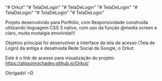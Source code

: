 "# Orkut" 
"# TelaDeLogin" 
"# TelaDeLogin" 
"# TelaDeLogin" 
"# TelaDeLogin" 
"# TelaDeLogin" 
"# TelaDeLogin" 

Projeto desenvolvido para Portfólio, com Responsividade construida utilizando linguagem CSS 3 nativo, com uso da função @media screen e claro, muita nostalgia envolvida!!!

Objetivo principal foi desenvolver a interface da tela de acesso (Tela de Login) da antiga e desativada Rede Social da Google, o Orkut.

Este é o link de acesso para visualização do projeto: https://alissonrochadev.github.io/Orkut/

Obrigado! =D

